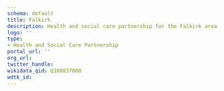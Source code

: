 ```yaml
---
schema: default
title: Falkirk
description: Health and social care partnership for the Falkirk area
logo: ''
type:
- Health and Social Care Partnership
portal_url: ''
org_url: 
twitter_handle: 
wikidata_qid: Q108837000
wdtk_id: 
---
```

